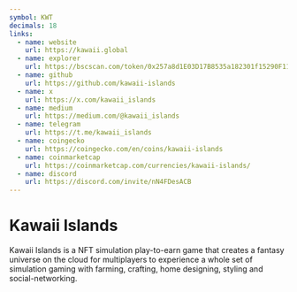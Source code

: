 ```yaml
---
symbol: KWT
decimals: 18
links:
  - name: website
    url: https://kawaii.global
  - name: explorer
    url: https://bscscan.com/token/0x257a8d1E03D17B8535a182301f15290F11674b53
  - name: github
    url: https://github.com/kawaii-islands
  - name: x
    url: https://x.com/kawaii_islands
  - name: medium
    url: https://medium.com/@kawaii_islands
  - name: telegram
    url: https://t.me/kawaii_islands
  - name: coingecko
    url: https://coingecko.com/en/coins/kawaii-islands
  - name: coinmarketcap
    url: https://coinmarketcap.com/currencies/kawaii-islands/
  - name: discord
    url: https://discord.com/invite/nN4FDesACB
---
```


# Kawaii Islands

Kawaii Islands is a NFT simulation play-to-earn game that creates a fantasy universe on the cloud for multiplayers to experience a whole set of simulation gaming with farming, crafting, home designing, styling and social-networking.
